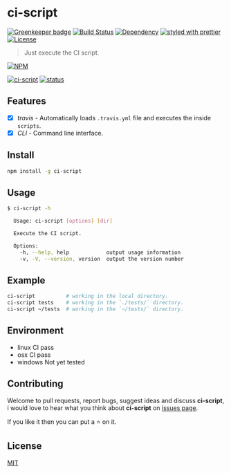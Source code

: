 # ci-script

[![Greenkeeper badge](https://badges.greenkeeper.io/WindomZ/ci-script.svg)](https://greenkeeper.io/)
[![Build Status](https://travis-ci.org/WindomZ/ci-script.svg?branch=master)](https://travis-ci.org/WindomZ/ci-script)
[![Dependency](https://david-dm.org/WindomZ/ci-script.svg)](https://david-dm.org/WindomZ/ci-script)
[![styled with prettier](https://img.shields.io/badge/styled_with-prettier-ff69b4.svg)](https://github.com/prettier/prettier)
[![License](https://img.shields.io/badge/license-MIT-green.svg)](https://opensource.org/licenses/MIT)

> Just execute the CI script.

[![NPM](https://nodei.co/npm/ci-script.png)](https://nodei.co/npm/ci-script/)

[![ci-script](https://img.shields.io/npm/v/ci-script.svg)](https://www.npmjs.com/package/ci-script)
[![status](https://img.shields.io/badge/status-stable-green.svg)](https://www.npmjs.com/package/ci-script)

## Features

- [x] _travis_ - Automatically loads `.travis.yml` file and executes the inside `scripts`.
- [x] _CLI_ - Command line interface.

## Install

```bash
npm install -g ci-script
```

## Usage

```bash
$ ci-script -h

  Usage: ci-script [options] [dir]

  Execute the CI script.

  Options:
    -h, --help, help            output usage information
    -v, -V, --version, version  output the version number
```

## Example

```bash
ci-script          # working in the local directory.
ci-script tests    # working in the `./tests/` directory.
ci-script ~/tests  # working in the `~/tests/` directory.
```

## Environment

- linux CI pass
- osx CI pass
- windows Not yet tested

## Contributing

Welcome to pull requests, report bugs, suggest ideas and discuss **ci-script**, 
i would love to hear what you think about **ci-script** on [issues page](https://github.com/WindomZ/ci-script/issues).

If you like it then you can put a :star: on it.

## License

[MIT](https://github.com/WindomZ/ci-script/blob/master/LICENSE)
